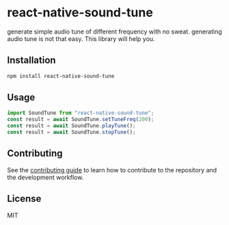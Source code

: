 # react-native-sound-tune

generate simple audio tune of different frequency with no sweat. generating audio tune is not that easy. This library will help you.

## Installation

```sh
npm install react-native-sound-tune
```

## Usage

```js
import SoundTune from "react-native-sound-tune";
const result = await SoundTune.setTuneFreq(200);
const result = await SoundTune.playTune();
const result = await SoundTune.stopTune();
```

## Contributing

See the [contributing guide](CONTRIBUTING.md) to learn how to contribute to the repository and the development workflow.

## License

MIT
